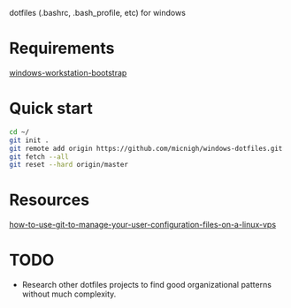 dotfiles (.bashrc, .bash_profile, etc) for windows

# Requirements

[windows-workstation-bootstrap](https://github.com/micnigh/windows-workstation-bootstrap)

# Quick start

```bash
cd ~/
git init .
git remote add origin https://github.com/micnigh/windows-dotfiles.git
git fetch --all
git reset --hard origin/master
```

# Resources

[how-to-use-git-to-manage-your-user-configuration-files-on-a-linux-vps](https://www.digitalocean.com/community/tutorials/how-to-use-git-to-manage-your-user-configuration-files-on-a-linux-vps)

# TODO

 - Research other dotfiles projects to find good organizational patterns without much complexity.
